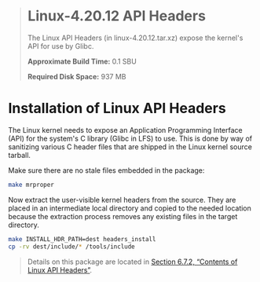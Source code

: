 > # Linux-4.20.12 API Headers
>
> The Linux API Headers (in linux-4.20.12.tar.xz) expose the kernel's API for use by Glibc.
>
> **Approximate Build Time:** 0.1 SBU
>
> **Required Disk Space:** 937 MB

# Installation of Linux API Headers

The Linux kernel needs to expose an Application Programming Interface (API) for the system's C library (Glibc in LFS) to use. This is done by way of sanitizing various C header files that are shipped in the Linux kernel source tarball.

Make sure there are no stale files embedded in the package:

```sh
make mrproper
```

Now extract the user-visible kernel headers from the source. They are placed in an intermediate local directory and copied to the needed location because the extraction process removes any existing files in the target directory.

```sh
make INSTALL_HDR_PATH=dest headers_install
cp -rv dest/include/* /tools/include
```

> Details on this package are located in [Section 6.7.2, “Contents of Linux API Headers”](../06-Installing-Basic-System-Software/07-Linux-4.20.12-API-Headers.md).
